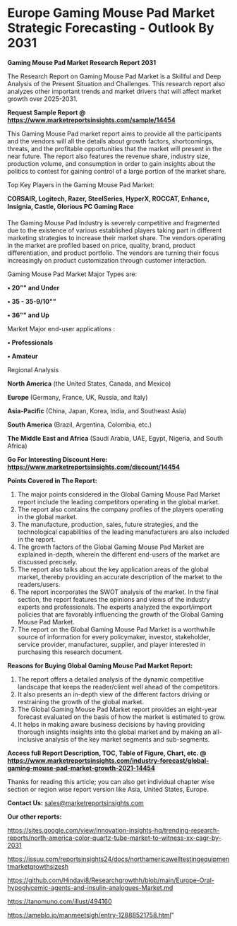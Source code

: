 # Europe Gaming Mouse Pad Market Strategic Forecasting - Outlook By 2031

<strong>Gaming Mouse Pad Market Research Report 2031</strong>

The Research Report on Gaming Mouse Pad Market is a Skillful and Deep Analysis of the Present Situation and Challenges. This research report also analyzes other important trends and market drivers that will affect market growth over 2025-2031.

<strong>Request Sample Report @ <a href=https://www.marketreportsinsights.com/sample/14454>https://www.marketreportsinsights.com/sample/14454</a></strong>

This Gaming Mouse Pad market report aims to provide all the participants and the vendors will all the details about growth factors, shortcomings, threats, and the profitable opportunities that the market will present in the near future. The report also features the revenue share, industry size, production volume, and consumption in order to gain insights about the politics to contest for gaining control of a large portion of the market share.

Top Key Players in the Gaming Mouse Pad Market:

<strong>CORSAIR, Logitech, Razer, SteelSeries, HyperX, ROCCAT, Enhance, Insignia, Castle, Glorious PC Gaming Race</strong>

The Gaming Mouse Pad Industry is severely competitive and fragmented due to the existence of various established players taking part in different marketing strategies to increase their market share. The vendors operating in the market are profiled based on price, quality, brand, product differentiation, and product portfolio. The vendors are turning their focus increasingly on product customization through customer interaction.

Gaming Mouse Pad Market Major Types are:

<strong>• 20"" and Under

• 35 - 35-9/10""

• 36"" and Up</strong>

Market Major end-user applications :

<strong>• Professionals

• Amateur</strong>

Regional Analysis

</u><strong><b>North America</b></strong> (the United States, Canada, and Mexico)

<strong><b>Europe </b></strong>(Germany, France, UK, Russia, and Italy)

<strong><b>Asia-Pacific</b></strong> (China, Japan, Korea, India, and Southeast Asia)

<strong><b>South America</b></strong> (Brazil, Argentina, Colombia, etc.)

<strong><b>The Middle East and Africa</b></strong> (Saudi Arabia, UAE, Egypt, Nigeria, and South Africa)

<strong>Go For Interesting Discount Here: <a href=https://www.marketreportsinsights.com/discount/14454>https://www.marketreportsinsights.com/discount/14454</a></strong>

<strong>Points Covered in The Report:</strong>
<ol>
  <li>The major points considered in the Global Gaming Mouse Pad Market report include the leading competitors operating in the global market.</li>
  <li>The report also contains the company profiles of the players operating in the global market.</li>
  <li>The manufacture, production, sales, future strategies, and the technological capabilities of the leading manufacturers are also included in the report.</li>
  <li>The growth factors of the Global Gaming Mouse Pad Market are explained in-depth, wherein the different end-users of the market are discussed precisely.</li>
  <li>The report also talks about the key application areas of the global market, thereby providing an accurate description of the market to the readers/users.</li>
  <li>The report incorporates the SWOT analysis of the market. In the final section, the report features the opinions and views of the industry experts and professionals. The experts analyzed the export/import policies that are favorably influencing the growth of the Global Gaming Mouse Pad Market.</li>
  <li>The report on the Global Gaming Mouse Pad Market is a worthwhile source of information for every policymaker, investor, stakeholder, service provider, manufacturer, supplier, and player interested in purchasing this research document.</li>
</ol>
<strong>Reasons for Buying Global Gaming Mouse Pad Market Report:</strong>

<ol>
  <li>The report offers a detailed analysis of the dynamic competitive landscape that keeps the reader/client well ahead of the competitors.</li>
  <li>It also presents an in-depth view of the different factors driving or restraining the growth of the global market.</li>
  <li>The Global Gaming Mouse Pad Market report provides an eight-year forecast evaluated on the basis of how the market is estimated to grow.</li>
  <li>It helps in making aware business decisions by having providing thorough insights insights into the global market and by making an all-inclusive analysis of the key market segments and sub-segments.</li>
</ol>
<strong>Access full Report Description, TOC, Table of Figure, Chart, etc. @ <a href=https://www.marketreportsinsights.com/industry-forecast/global-gaming-mouse-pad-market-growth-2021-14454>https://www.marketreportsinsights.com/industry-forecast/global-gaming-mouse-pad-market-growth-2021-14454</a></strong>


Thanks for reading this article; you can also get individual chapter wise section or region wise report version like Asia, United States, Europe.

<strong>Contact Us:</strong>
sales@marketreportsinsights.com

<strong>Our other reports:</strong>

<a href=https://sites.google.com/view/innovation-insights-hq/trending-research-reports/north-america-color-quartz-tube-market-to-witness-xx-cagr-by-2031>https://sites.google.com/view/innovation-insights-hq/trending-research-reports/north-america-color-quartz-tube-market-to-witness-xx-cagr-by-2031</a>

<a href=https://issuu.com/reportsinsights24/docs/northamericawelltestingequipmentmarketgrowthsizesh>https://issuu.com/reportsinsights24/docs/northamericawelltestingequipmentmarketgrowthsizesh</a>

<a href=https://github.com/Hindavi8/Researchgrowthh/blob/main/Europe-Oral-hypoglycemic-agents-and-insulin-analogues-Market.md>https://github.com/Hindavi8/Researchgrowthh/blob/main/Europe-Oral-hypoglycemic-agents-and-insulin-analogues-Market.md</a>

<a href=https://tanomuno.com/illust/494160>https://tanomuno.com/illust/494160</a>

<a href=https://ameblo.jp/manmeetsigh/entry-12888521758.html>https://ameblo.jp/manmeetsigh/entry-12888521758.html</a>"
